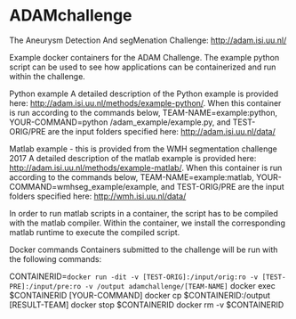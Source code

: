 # ADAMchallenge
The Aneurysm Detection And segMenation Challenge: http://adam.isi.uu.nl/

Example docker containers for the ADAM Challenge. The example python script can be used to see how applications can be containerized and run within the challenge.

Python example
A detailed description of the Python example is provided here: http://adam.isi.uu.nl/methods/example-python/.
When this container is run according to the commands below, TEAM-NAME=example:python, YOUR-COMMAND=python /adam_example/example.py, and TEST-ORIG/PRE are the input folders specified here: http://adam.isi.uu.nl/data/

Matlab example - this is provided from the WMH segmentation challenge 2017
A detailed description of the matlab example is provided here: http://adam.isi.uu.nl/methods/example-matlab/. 
When this container is run according to the commands below, TEAM-NAME=example:matlab, YOUR-COMMAND=wmhseg_example/example, and TEST-ORIG/PRE are the input folders specified here: http://wmh.isi.uu.nl/data/

In order to run matlab scripts in a container, the script has to be compiled with the matlab compiler. Within the container, we install the corresponding matlab runtime to execute the compiled script.

Docker commands
Containers submitted to the challenge will be run with the following commands:

CONTAINERID=`docker run -dit -v [TEST-ORIG]:/input/orig:ro -v [TEST-PRE]:/input/pre:ro -v /output adamchallenge/[TEAM-NAME]`
docker exec $CONTAINERID [YOUR-COMMAND]
docker cp $CONTAINERID:/output [RESULT-TEAM]
docker stop $CONTAINERID
docker rm -v $CONTAINERID
